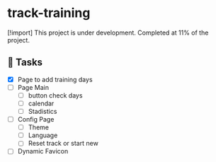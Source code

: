 # track-training

[!import]
This project is under development.
Completed at 11% of the project.

## 📝 Tasks

- [x] Page to add training days
- [ ] Page Main
  - [ ] button check days
  - [ ] calendar
  - [ ] Stadistics
- [ ] Config Page 
  - [ ] Theme
  - [ ] Language
  - [ ] Reset track or start new
- [ ] Dynamic Favicon